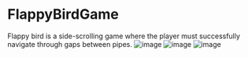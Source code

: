 # FlappyBirdGame
Flappy bird is a side-scrolling game where the player must successfully navigate through gaps between pipes.
![image](https://user-images.githubusercontent.com/106751177/205162995-5019aead-8408-429e-b6a3-fc7626d61389.png)
![image](https://user-images.githubusercontent.com/106751177/205163169-b85a7978-18cc-46f6-82a8-709e8ceb783c.png)
![image](https://user-images.githubusercontent.com/106751177/205163237-108de79f-561f-4bda-87e8-cf36dd396061.png)
